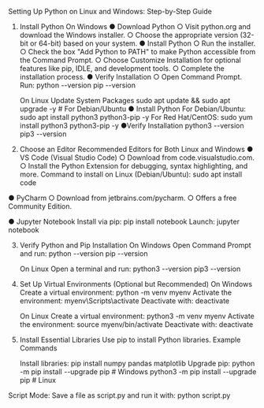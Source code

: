 Setting Up Python on Linux and Windows: Step-by-Step
Guide
1. Install Python
   On Windows
      ● Download Python
○ Visit python.org and download the Windows installer.
○ Choose the appropriate version (32-bit or 64-bit) based on your
system.
      ● Install Python
○ Run the installer.
○ Check the box "Add Python to PATH" to make Python accessible
from the Command Prompt.
○ Choose Customize Installation for optional features like pip, IDLE,
and development tools.
○ Complete the installation process.
      ● Verify Installation
○ Open Command Prompt.
Run:
python --version
pip --version


    On Linux
Update System Packages
sudo apt update && sudo apt upgrade -y # For Debian/Ubuntu
       ● Install Python
For Debian/Ubuntu:
sudo apt install python3 python3-pip -y
For Red Hat/CentOS:
sudo yum install python3 python3-pip -y
       ●Verify Installation
python3 --version
pip3 --version





2. Choose an Editor
Recommended Editors for Both Linux and Windows
● VS Code (Visual Studio Code)
○ Download from code.visualstudio.com.
○ Install the Python Extension for debugging, syntax highlighting, and
more.
Command to install on Linux (Debian/Ubuntu):
sudo apt install code

● PyCharm
○ Download from jetbrains.com/pycharm.
○ Offers a free Community Edition.

● Jupyter Notebook
Install via pip:
pip install notebook
Launch:
jupyter notebook



3. Verify Python and Pip Installation
     On Windows
Open Command Prompt and run:
python --version
pip --version

     On Linux
Open a terminal and run:
python3 --version
pip3 --version



4. Set Up Virtual Environments (Optional but
Recommended)
     On Windows
Create a virtual environment:
python -m venv myenv
Activate the environment:
myenv\Scripts\activate
Deactivate with:
deactivate

     On Linux
Create a virtual environment:
python3 -m venv myenv
Activate the environment:
source myenv/bin/activate
Deactivate with:
deactivate



5. Install Essential Libraries
Use pip to install Python libraries.
Example Commands

     Install libraries:
pip install numpy pandas matplotlib
     Upgrade pip:
python -m pip install --upgrade pip # Windows
python3 -m pip install --upgrade pip # Linux


Script Mode: Save a file as script.py and run it with:
python script.py 